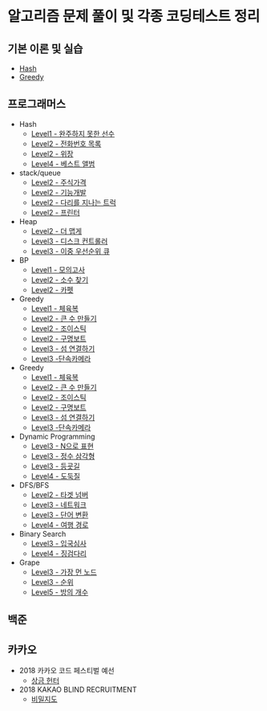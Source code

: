알고리즘 문제 풀이 및 각종 코딩테스트 정리
=============

 
기본 이론 및 실습
-------------
* [Hash](https://junghyungil.tistory.com/21?category=892525)
* [Greedy]()


프로그래머스
-------------

* Hash
    * [Level1 - 완주하지 못한 선수](https://junghyungil.tistory.com/2?category=892296)
    * [Level2 - 전화번호 목록](https://junghyungil.tistory.com/3?category=892296)
    * [Level2 - 위장](https://junghyungil.tistory.com/4?category=892296)
    * [Level4 - 베스트 앨범](https://junghyungil.tistory.com/5?category=892296)
* stack/queue
    * [Level2 - 주식가격]()
    * [Level2 - 기능개발]()
    * [Level2 - 다리를 지나는 트럭]()
    * [Level2 - 프린터]()        
* Heap
    * [Level2 - 더 맵게]()
    * [Level3 - 디스크 컨트롤러]()
    * [Level3 - 이중 우선순위 큐]()
* BP
     * [Level1 - 모의고사]()
     * [Level2 - 소수 찾기]()
     * [Level2 - 카펫]()   
* Greedy
     * [Level1 - 체육복]()
     * [Level2 - 큰 수 만들기]()
     * [Level2 - 조이스틱]()       
     * [Level2 - 구명보트]()
     * [Level3 - 섬 연결하기]()
     * [Level3 -단속카메라]()
 * Greedy
     * [Level1 - 체육복]()
     * [Level2 - 큰 수 만들기]()
     * [Level2 - 조이스틱]()       
     * [Level2 - 구명보트]()
     * [Level3 - 섬 연결하기]()
     * [Level3 -단속카메라]()           
 * Dynamic Programming
     * [Level3 - N으로 표현]()
     * [Level3 - 정수 삼각형]()
     * [Level3 - 등굣길]()       
     * [Level4 - 도둑질]()
 * DFS/BFS
     * [Level2 - 타겟 넘버]()
     * [Level3 - 네트워크]()
     * [Level3 - 단어 변환]()       
     * [Level4 - 여행 경로]()      
 * Binary Search
     * [Level3 - 입국심사]()
     * [Level4 - 징검다리]()
 * Grape
     * [Level3 - 가장 먼 노드]()
     * [Level3 - 순위]() 
     * [Level5 - 방의 개수]() 
     
백준
-------------     

카카오
-------------  
 * 2018 카카오 코드 페스티벌 예선
     * [상금 헌터](https://junghyungil.tistory.com/6?category=892298)
 * 2018 KAKAO BLIND RECRUITMENT
     * [비밀지도](https://junghyungil.tistory.com/26?category=892298)






